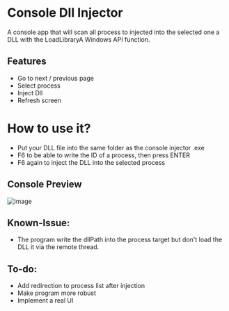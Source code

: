 # Console Dll Injector
A console app that will scan all process to injected into the selected one a DLL with the LoadLibraryA Windows API function.

## Features
- Go to next / previous page
- Select process
- Inject Dll
- Refresh screen

# How to use it?
- Put your DLL file into the same folder as the console injector .exe
- F6 to be able to write the ID of a process, then press ENTER
- F6 again to inject the DLL into the selected process

## Console Preview
![image](https://github.com/kalvin-eliazord/Console_DLL_Injector/assets/61147281/be9413b7-05e9-4169-87e9-02ced7839f24)

## Known-Issue:
- The program write the dllPath into the process target but don't load the DLL it via the remote thread.

## To-do:
- Add redirection to process list after injection
- Make program more robust
- Implement a real UI
